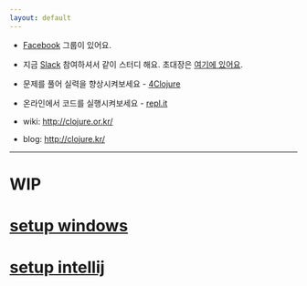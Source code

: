 ```yaml
---
layout: default
---
```


* [<i class="fab fa-facebook"></i> Facebook](https://www.facebook.com/groups/defnclojure/) 그룹이 있어요.
* 지금 [<i class="fab fa-slack"></i> Slack](https://clojure-korea.slack.com/) 참여하셔서 같이 스터디 해요. 초대장은 [여기에 있어요](https://clojure-korea-invitation.herokuapp.com/).
* 문제를 풀어 실력을 향상시켜보세요 - [4Clojure](http://www.4clojure.com/)
* 온라인에서 코드를 실행시켜보세요 - [repl.it](https://repl.it/languages/clojure)

* wiki: <http://clojure.or.kr/>
* blog: <http://clojure.kr/>


-----------------------------

# WIP
# [setup windows](./setup_windows)
# [setup intellij](https://github.com/clojure-kr/clojure-complete/blob/master/Development-Environments/intellij.adoc)
